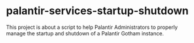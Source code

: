 # palantir-services-startup-shutdown
This project is about a script to help Palantir Administrators to properly manage the startup and shutdown of a Palantir Gotham instance.
